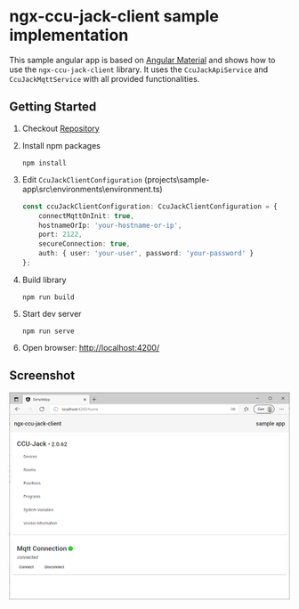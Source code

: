 # ngx-ccu-jack-client sample implementation

This sample angular app is based on [Angular Material](https://material.angular.io/) and shows how to use the ```ngx-ccu-jack-client``` library. It uses the ```CcuJackApiService``` and ```CcuJackMqttService``` with all provided functionalities.

## Getting Started

1. Checkout [Repository](https://github.com/pottio/ngx-ccu-jack-client)
2. Install npm packages

    ```
    npm install
    ```

3. Edit ```CcuJackClientConfiguration``` (projects\sample-app\src\environments\environment.ts)

    ```typescript
    const ccuJackClientConfiguration: CcuJackClientConfiguration = {
        connectMqttOnInit: true,
        hostnameOrIp: 'your-hostname-or-ip',
        port: 2122,
        secureConnection: true,
        auth: { user: 'your-user', password: 'your-password' }
    };
    ```

4. Build library

    ```
    npm run build
    ```

5. Start dev server

    ```
    npm run serve
    ```

6. Open browser: <http://localhost:4200/>

## Screenshot

![Screenshot](doc/screen1.png)

